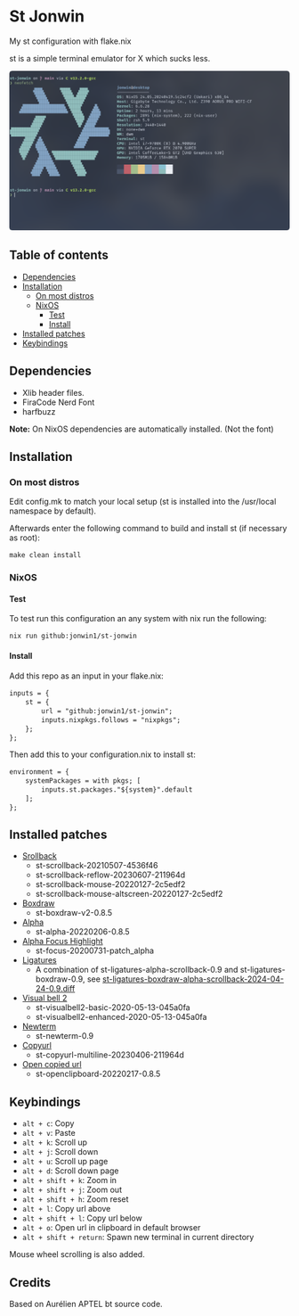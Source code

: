 # St Jonwin

My st configuration with flake.nix

st is a simple terminal emulator for X which sucks less.

<img src="./img.png" alt="Image of st terminal">

## Table of contents

- [Dependencies](#dependencies)
- [Installation](#installation)
    - [On most distros](#on-most-distros)
    - [NixOS](#nixos)
        - [Test](#test)
        - [Install](#install)
- [Installed patches](#installed-patches)
- [Keybindings](#keybindings)

## Dependencies

- Xlib header files.
- FiraCode Nerd Font
- harfbuzz

**Note:** On NixOS dependencies are automatically installed. (Not the font)


## Installation

### On most distros

Edit config.mk to match your local setup (st is installed into
the /usr/local namespace by default).

Afterwards enter the following command to build and install st (if
necessary as root):

    make clean install

### NixOS

#### Test

To test run this configuration an any system with nix run the following:

    nix run github:jonwin1/st-jonwin

#### Install

Add this repo as an input in your flake.nix:

    inputs = {
        st = {
            url = "github:jonwin1/st-jonwin";
            inputs.nixpkgs.follows = "nixpkgs";
        };
    };

Then add this to your configuration.nix to install st:

    environment = {
        systemPackages = with pkgs; [
            inputs.st.packages."${system}".default
        ];
    };

## Installed patches

- [Srollback](https://st.suckless.org/patches/scrollback/)
    - st-scrollback-20210507-4536f46
    - st-scrollback-reflow-20230607-211964d
    - st-scrollback-mouse-20220127-2c5edf2
    - st-scrollback-mouse-altscreen-20220127-2c5edf2
- [Boxdraw](https://st.suckless.org/patches/boxdraw/)
    - st-boxdraw-v2-0.8.5
- [Alpha](https://st.suckless.org/patches/alpha/)
    - st-alpha-20220206-0.8.5
- [Alpha Focus Highlight](https://st.suckless.org/patches/alpha_focus_highlight/)
    - st-focus-20200731-patch_alpha
- [Ligatures](https://st.suckless.org/patches/ligatures/)
    - A combination of st-ligatures-alpha-scrollback-0.9
    and st-ligatures-boxdraw-0.9, see [st-ligatures-boxdraw-alpha-scrollback-2024-04-24-0.9.diff](./patches/st-ligatures-boxdraw-alpha-scrollback-2024-04-24-0.9.diff)
- [Visual bell 2](https://st.suckless.org/patches/visualbell2/)
    - st-visualbell2-basic-2020-05-13-045a0fa
    - st-visualbell2-enhanced-2020-05-13-045a0fa
- [Newterm](https://st.suckless.org/patches/newterm/)
    - st-newterm-0.9
- [Copyurl](https://st.suckless.org/patches/copyurl/)
    - st-copyurl-multiline-20230406-211964d
- [Open copied url](https://st.suckless.org/patches/open_copied_url/)
    - st-openclipboard-20220217-0.8.5

## Keybindings

- `alt + c`: Copy
- `alt + v`: Paste
- `alt + k`: Scroll up
- `alt + j`: Scroll down
- `alt + u`: Scroll up page
- `alt + d`: Scroll down page
- `alt + shift + k`: Zoom in
- `alt + shift + j`: Zoom out
- `alt + shift + h`: Zoom reset
- `alt + l`: Copy url above
- `alt + shift + l`: Copy url below
- `alt + o`: Open url in clipboard in default browser
- `alt + shift + return`: Spawn new terminal in current directory

Mouse wheel scrolling is also added.

## Credits

Based on Aurélien APTEL <aurelien dot aptel at gmail dot com> bt source code.

